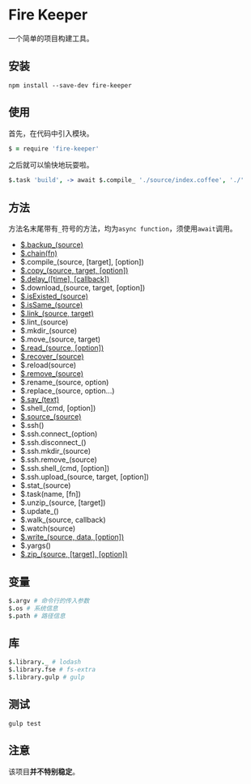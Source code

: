 # Fire Keeper

一个简单的项目构建工具。

## 安装

```shell
npm install --save-dev fire-keeper
```

## 使用

首先，在代码中引入模块。

```coffeescript
$ = require 'fire-keeper'
```

之后就可以愉快地玩耍啦。

```coffeescript
$.task 'build', -> await $.compile_ './source/index.coffee', './'
```

## 方法

方法名末尾带有`_`符号的方法，均为`async function`，须使用`await`调用。

- [$.backup_(source)](doc/backup.md)
- [$.chain(fn)](doc/chain.md)
- $.compile_(source, [target], [option])
- [$.copy_(source, target, [option])](doc/copy.md)
- [$.delay_([time], [callback])](doc/delay.md)
- $.download_(source, target, [option])
- [$.isExisted_(source)](doc/isExisted.md)
- [$.isSame_(source)](doc/isSame.md)
- [$.link_(source, target)](doc/link.md)
- $.lint_(source)
- $.mkdir_(source)
- $.move_(source, target)
- [$.read_(source, [option])](doc/read.md)
- [$.recover_(source)](doc/recover.md)
- $.reload(source)
- [$.remove_(source)](doc/remove.md)
- $.rename_(source, option)
- $.replace_(source, option...)
- [$.say_(text)](doc/say.md)
- $.shell_(cmd, [option])
- [$.source_(source)](doc/source.md)
- $.ssh()
- $.ssh.connect_(option)
- $.ssh.disconnect_()
- $.ssh.mkdir_(source)
- $.ssh.remove_(source)
- $.ssh.shell_(cmd, [option])
- $.ssh.upload_(source, target, [option])
- $.stat_(source)
- $.task(name, [fn])
- $.unzip_(source, [target])
- $.update_()
- $.walk_(source, callback)
- $.watch(source)
- [$.write_(source, data, [option])](doc/write.md)
- $.yargs()
- [$.zip_(source, [target], [option])](doc/zip.md)

## 变量

```coffeescript
$.argv # 命令行的传入参数
$.os # 系统信息
$.path # 路径信息
```

## 库

```coffeescript
$.library._ # lodash
$.library.fse # fs-extra
$.library.gulp # gulp
```

## 测试

```shell
gulp test
```

## 注意

该项目**并不特别稳定**。